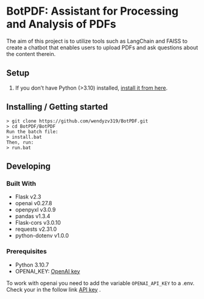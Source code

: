 # BotPDF: Assistant for Processing and Analysis of PDFs

The aim of this project is to utilize tools such as LangChain and FAISS to create a chatbot that enables users to upload PDFs and ask questions about the content therein.

## Setup

1. If you don’t have Python (>3.10) installed, [install it from here](https://www.python.org/downloads/).

## Installing / Getting started
    > git clone https://github.com/wendyzv319/BotPDF.git
    > cd BotPDF/BotPDF
    Run the batch file:
    > install.bat
    Then, run:
    > run.bat
   
## Developing

### Built With
- Flask v2.3
- openai v0.27.8
- openpyxl v3.0.9
- pandas v1.3.4
- Flask-cors v3.0.10
- requests v2.31.0
- python-dotenv v1.0.0
  
### Prerequisites
- Python 3.10.7
- OPENAI_KEY: [OpenAI key](https://help.openai.com/en/articles/4936850-where-do-i-find-my-secret-api-key)


To work with openai you need to add the variable `OPENAI_API_KEY` to a .env. Check your in the follow link [API key](https://beta.openai.com/account/api-keys) .

